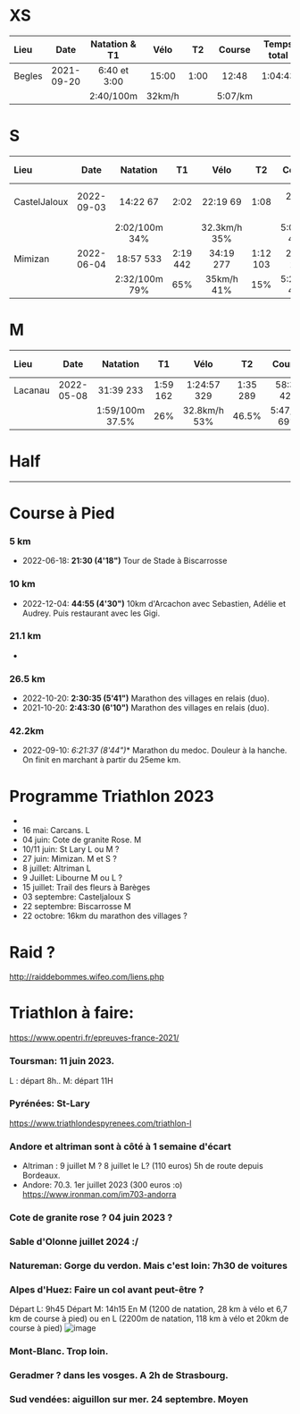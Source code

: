 # XS

| Lieu  | Date          | Natation & T1  | Vélo   | T2   | Course | Temps total | Classement | Commentaires
| :---- |:-------------:|:------------:|:-----:|:-----:|:-------:|:----------:|:----------:|:----------:|
| Begles |2021-09-20|6:40 et 3:00  |15:00 |1:00 |12:48|1:04:43| 38:00 |Pas vraiment de puces|
| ||2:40/100m  |32km/h || 5:07/km ||| |

# S

| Lieu  | Date          | Natation | T1   | Vélo   | T2   | Course | Temps total | Classement | Commentaires
| :---- |:-------------:|:-------:|:-----:|:-----:|:-----:|:-------:|:----------:|:----------:|:----------:|
| CastelJaloux |2022-09-03|14:22  67|2:02  |22:19 69|1:08 |26:06 98|1:04:43|80/197|S avec le parcours vélo raccourci|
| ||2:02/100m   34%| |32.3km/h 35%|| 5:01/km 49%||41%| 4eme groupe d'age MS2|
| Mimizan |2022-06-04|18:57  533|2:19  442|34:19 277|1:12  103|26:55 272|1:23:40|322/673|CLM avec les girondins :)|
| ||2:32/100m   79%| 65%|35km/h 41%|15%| 5:23/km 40%||48%||


# M

| Lieu  | Date          | Natation | T1   | Vélo   | T2   | Course | Temps total | Classement | Commentaires
| :---- |:-------------:|:-------:|:-----:|:-----:|:-----:|:-------:|:----------:|:----------:|:----------:|
| Lacanau |2022-05-08|31:39  233|1:59  162|1:24:57 329|1:35 289|58:32 428|2:58:36|340/621| 1er Tri :o|
| ||1:59/100m   37.5%| 26% |32.8km/h 53%| 46.5% | 5:47/km 69%||55%| |


# Half


--- 
# Course à Pied

### 5 km
* 2022-06-18: **21:30 (4'18")** Tour de Stade à Biscarrosse

### 10 km
* 2022-12-04: **44:55 (4'30")** 10km d'Arcachon avec Sebastien, Adélie et Audrey. Puis restaurant avec les Gigi.

### 21.1 km
* 

### 26.5 km
* 2022-10-20: **2:30:35 (5'41")** Marathon des villages en relais (duo).
* 2021-10-20: **2:43:30 (6'10")** Marathon des villages en relais (duo).

### 42.2km
* 2022-09-10: *6:21:37 (8'44")** Marathon du medoc. Douleur à la hanche. On finit en marchant à partir du 25eme km.

# Programme Triathlon 2023

- 
- 16 mai: Carcans. L
- 04 juin: Cote de granite Rose. M
- 10/11 juin: St Lary L ou M ?
- 27 juin: Mimizan. M et S ?
- 8 juillet: Altriman L
- 9 Juillet: Libourne M ou L ?
- 15 juillet: Trail des fleurs à Barèges
- 03 septembre: Casteljaloux S
- 22 septembre: Biscarrosse M
- 22 octobre: 16km du marathon des villages ?

# Raid ?
http://raiddebommes.wifeo.com/liens.php 

# Triathlon à faire:
https://www.opentri.fr/epreuves-france-2021/

### Toursman: 11 juin 2023.
L : départ 8h..
M: départ 11H

### Pyrénées: St-Lary
https://www.triathlondespyrenees.com/triathlon-l

### Andore et altriman sont à côté à 1 semaine d'écart

* Altriman : 9 juillet M ? 8 juillet le L? (110 euros) 5h de route depuis Bordeaux.
* Andore: 70.3. 1er juillet 2023 (300 euros :o)
 https://www.ironman.com/im703-andorra
 

### Cote de granite rose ? 04 juin 2023 ?

### Sable d'Olonne juillet 2024 :/

### Natureman: Gorge du verdon. Mais c'est loin: 7h30 de voitures

### Alpes d'Huez: Faire un col avant peut-être ?
Départ L: 9h45
Départ M: 14h15
En M (1200 de natation, 28 km à vélo et 6,7 km de course à pied) ou en L (2200m de natation, 118 km à vélo et 20km de course à pied)
![image](https://user-images.githubusercontent.com/62252993/202399616-244a6557-bba8-4d04-b3d0-3acf0b7c45b9.png)

### Mont-Blanc. Trop loin.

### Geradmer ? dans les vosges. A 2h de Strasbourg.

### Sud vendées: aiguillon sur mer. 24 septembre. Moyen
